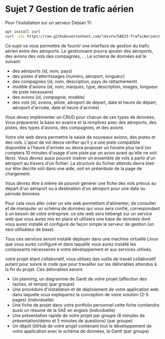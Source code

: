 # Sujet 7 Gestion de trafic aérien

Pour l'installation sur un serveur Debian 11:
``` bash
apt install curl
curl -sSL https://raw.githubusercontent.com/ldsvrn/SAE23-TraficAerien/main/server_install.sh | bash
```

Ce sujet va vous permettre de fournir une interface de gestion du trafic aérien entre des aéroports. Le gestionnaire pourra ajouter des aéroports, des avions des vols des compagnies, … Le schéma de données est le suivant:

- des aéroports (id, nom, pays)
- des pistes d'atterrissages (numéro, aéroport, longueur)
- des compagnies (id, nom, description, pays de rattachement)
- modèle d'avions (id, nom, marques, type, description, images, longueur de piste nécessaire)
- des avions (id, compagnie, modèle)
- des vols (id, avions, pilote, aéroport de départ, date et heure de départ, aéroport d'arrivée, date et heure d'arrivée)

Vous devez implémenter un CRUD pour chacun de ces types de données. Vous préparerez la base en avance et la remplirez avec des aéroports, des pistes, des types d'avions, des compagnies, et des avions 

Votre site web devra permettre la saisie de nouveaux avions, des pistes et des vols. L'ajout de vol devra vérifier qu'il y a une piste compatible disponible à l'heure d'arrivée ou devra proposer un horaire plus tard (on comptera 10 minutes d'usage d'une piste par un avion avant qu'elle ne soit libre). Vous devrez aussi pouvoir insérer un ensemble de vols à partir d'un aéroport au travers d'un fichier. La structure du fichier attendu devra bien sur être décrite soit dans une aide, soit en préambule de la page de chargement.

Vous devrez être à même de pouvoir générer une fiche des vols prévus au départ d'un aéroport ou à destination d'un aéroport pour une date ou période données.

Pour cela vous aller créer un site web permettant d'alimenter, de consulter et de manipuler un schéma de données qui vous sera confié, correspondant à un besoin de votre entreprise. ce site web sera hébergé sur un service web que vous aurez mis en place et utilisera une base de données dont vous aurez installé et configuré de façon simple le serveur de gestion (un seul utilisateur de base).

Tous ces services seront installé déployer dans une machine virtuelle Linux que vous aurez configuré et dans laquelle vous aurez installé les composants nécessaires à votre développement et aux services utilisés.

votre projet étant collaboratif, vous utilisez des outils de travail collaboratif autant pour suivre le code que pour travailler sur les délivrables attendus à la fin du projet. Ces délivrables seront:

- Un planning, un diagramme de Gantt de votre projet (affection des taches, et temps)  (par groupe) 
- Une procédure d'installation et de déploiement de votre application web dans laquelle vous expliquerez la conception de votre solution (2-5 pages) (individuelle)
- Une fiche de projet dans votre portfolio personnel cette fiche contiendra aussi un résumé de la SAÉ en anglais (individuelle) 
- Une présentation rapide de votre projet par groupe (8 minutes de présentation/démo et 5 minutes de questions) (par groupe)
- Un dépôt GitHub de votre projet contenant tout le développement de votre application avec le schéma de données, le Gantt  (par groupe)
